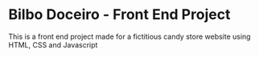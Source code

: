 # Bilbo Doceiro - Front End Project
This is a front end project made for a fictitious candy store website using HTML, CSS and Javascript
